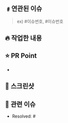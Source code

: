 ## ﹟연관된 이슈
> ex) #이슈번호, #이슈번호

## 🔥 작업한 내용

<!-- 이번 PR에서 작업한 내용을 간략히 설명해주세요 (이미지 첨구 가능) -->

## ⭐️ PR Point
<!-- 피드백을 받고 싶은 부분, 공유하고 싶은 부분, 작업 과정, 이유를 적어주세요. -->
- 


## 📸 스크린샷
<!-- gif or mp4 용량 제한이 있는데... 용량 넘어가면 슬랙으로 보내 주세요. -->


## 🚨 관련 이슈
- Resolved: #


<!-- 아 맞다! Assignee, Reviewer 설정! 😇 -->
